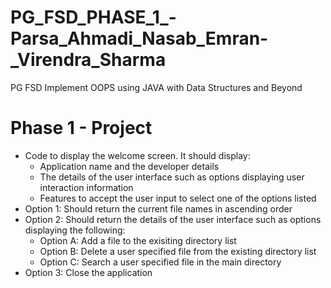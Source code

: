 # PG_FSD_PHASE_1_-Parsa_Ahmadi_Nasab_Emran-_Virendra_Sharma
PG FSD Implement OOPS using JAVA with Data Structures and Beyond
# Phase 1 - Project
* Code to display the welcome screen. It should display:
  * Application name and the developer details
  * The details of the user interface such as options displaying user interaction information
  * Features to accept the user input to select one of the options listed
* Option 1: Should return the current file names in ascending order
* Option 2: Should return the details of the user interface such as options displaying the following:
  * Option A: Add a file to the exisiting directory list
  * Option B: Delete a user specified file from the existing directory list
  * Option C: Search a user specified file in the main directory
* Option 3: Close the application
